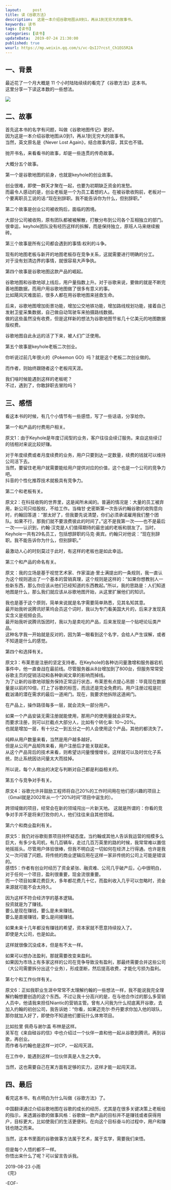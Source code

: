 ```yaml
---   
layout:     post  
title: 读《谷歌方法》  
description:  这是一本介绍谷歌地图从0到1，再从1到无穷大的故事书。   
keywords: 读书  
tags: [读书]  
categories: [读书]  
updateData:  2019-07-24 21:30:00  
published: true  
wxurl: https://mp.weixin.qq.com/s/vc-QsIJ7rcst_Ch1EG5R2A  
---  
```




## 一、背景  


最近花了一个月大概是 11 个小时陆陆续续的看完了《谷歌方法》这本书。  
这里分享一下读这本数的一些想法。  

![](http://res.tiankonguse.com/images/2019/08/24/001.png)

## 二、故事  


首先这本书的名字有问题，叫做《谷歌地图传记》更好。  
因为这是一本介绍谷歌地图从0到1，再从1到无穷大的故事书。  
当然，英文原名是《Never Lost Again》，结合故事内容，其实也不错。  


抛开书名，来看看书的故事，却是一些连贯的传奇故事。  


大概分五个故事。  


第一个是谷歌地图的前身，也就是keyhole的创业故事。  


创业很难，即使一群天才聚在一起，也要为初期缺乏资金的发愁。  
而最令人感动的是，创业老板是一个为员工着想的人。在被谷歌收购前，老板对一个要离职员工说的话:“现在别辞职。我不能告诉你为什么，但别辞职。”  


第二个故事是创业公司被收购后，面临的困境。  


大部分公司被收购，原有团队都被被解散，打散分布到公司各个互相独立的部门。  
很幸运，keyhole团队没有经历这样的拆解，而是保持独立，原班人马来继续搬砖。  


第三个故事是所有公司都会遇到的事情:权利的斗争。  


现有的地图老板与新开的地图老板存在竞争关系，这就需要进行明确的分工。  
对于没有划清边界的事情，就很容易大声争执。  


第四个故事是谷歌地图这款产品的崛起。  


谷歌地图和谷歌地球上线后，用户量指数上升。对于谷歌来说，要做的就是不断完善地图数据，而用户用谷歌地图做了很多有意义的事。  
比如飓风灾难面前，很多人都在用谷歌地图来拯救生命。  


后来，谷歌地图增加街景功能，增加公交地铁功能，增加路线规划功能，接着自己发射卫星采集数据，自己做自动驾驶车来拍摄路线数据。  
做的这些虽然没有收费，但是这样新的想法为谷歌地图节省几十亿美元的地图数据版权费。  


谷歌地图自此永远的活了下来，被人们广泛使用。  


第五个故事是keyhole老板二次创业。  


你听说过前几年很火的《Pokemon GO》吗？就是这个老板二次创业做的。  


而作者，则始终跟随者这个老板闯天涯。  


我们啥时候能遇到这样的老板呢？  
不过，遇到了，你敢辞职去冒险吗？  


## 三、感悟  


看这本书的时候，有几个小情节有一些感悟，写了一些话语，分享给你。  


第一个和产品的付费用户相关。  


原文1：由于Keyhole是年度订阅型的业务，客户往往会续订服务。来自这些续订的钱相对来说比较好赚。  


对于年度续费或者月度续费的业务，用户只要到达一定数量，续费的钱就可以维持公司活下去。  
当然，要留住老用户就需要能给用户提供对应的价值，这个也是一个公司的竞争力吧。  
抖音的个性化推荐技术就极具有竞争力。  


第二个和老板有关。  


原文2：在科技收购的世界里，这是闻所未闻的。普遍的情况是：大量的员工被弃用，新公司只给股权，不给工作。当梅甘·史密斯第一次告诉约翰谷歌的收购意向时，约翰回答道：“那太好了，但我要先说清楚，你们必须承诺雇用我们整个团队。如果不行，那我们就不要浪费彼此的时间了。”这不是我第一次——也不是最后一次——认识到，约翰·汉克是人们值得期待的最忠诚的老板和朋友了。当时，Keyhole一共有29名员工，包括想辞职的马克·奥宾。约翰只对他说：“现在别辞职。我不能告诉你为什么，但别辞职。”  


最激动人心的时刻莫过于此时，有这样的老板也是如此幸运。  


第三个和产品的命名有关。  


原文：我的立场是基于视觉艺术家、作家温迪·里士满提出的一条规则，我一直认为这个规则道出了一个基本的营销真理，这个规则是这样的：“如果你想教别人一些新东西，那么你应该从他们已经知道的东西教起。”所以，我的思路是：人们知道地图是什么，那么我们就应该从谷歌地图开始，从这里扩展他们的知识。  


我也是基于这个原则，简单来说就是名字需要简单熟悉，见其名知其意。  
最开始我听说腾讯好莱坞会员这个词时，我以为专门看美国大片的，后来才发现真实含义是视频会员。  
最开始我听说腾讯饭团时，我以为是卖吃的产品，后来发现是一个贴吧论坛类产品。  
这种名字我一开始就是反对的，因为第一眼看到这个名字，会给人产生误解，或者不知道是什么的感觉。  


第四个和选择有关。  


原文3：布莱恩是注册的坚定支持者。在Keyhole的各种访问量激增和服务器宕机事件中，他一直奋战在最前线。尽管服务器从8台增加到了800台，但服务常常受谷歌主页的促销活动和各种新闻文章的影响而掉线。  
为了让新的谷歌地球服务保持正常运行状态，布莱恩有点提心吊胆：毕竟现在数据量是以前的10倍，打上了谷歌的标签，而且还是完全免费的。用户注册过程是拦截汹涌的潜在需求的最后一道闸门。现在，我要求他拆除这道闸门。  


在产品上，操作路径每多一层，就会流失一部分用户。  


如果一个产品安装无需注册就能使用，那用户的使用量就会非常大。  
而要求注册，则可以拦截点大部分人，比如有个转化率: 10～20%。  
也就是增加一层，有十分之一到五分之一的人会使用这个产品，其他的都流失了。  


纯粹从用户数量来看，当然是用户越多越好。  
但是从公司产品矩阵来看，用户注册后才能关联起来。  
从这个产品背后的技术来看，则希望访问量慢慢增长，这样就可以及时优化子系统，防止系统因访问量太大而挂掉。  


所以说，每个人做出的决定与判断对自己都是利益相关的。  


第五个与竞争对手有关。  


原文4：谷歌允许并鼓励工程师将自己20%的工作时间用在他们感兴趣的项目上（Gmail就是2002年从一个“20%时间”项目中诞生的）。  


跨领域做的项目，经常会在新的领域闯出一片新天地。 这就是所谓的：你看的竞争对手并不是将来打败你的人，他们往往来自其他领域。  


第六个和商业盈利有关。  


原文5：我仍对谷歌街景项目持怀疑态度。当约翰或其他人告诉我运营的规模多么巨大，有多少名司机，有几百辆车，走过几百万英里的路的时候，我常常难以置信地摇摇头。尽管用户体验很棒，但我不明白这一切如何在经济上行得通。也许是我又一次问错了问题。将传统的商业逻辑应用在这样一家非传统的公司上可能是错误的。  
感悟5：作者有创业时经历了资金紧张、融资难、公司几乎破产后，心中很明白，对于任何一个项目，盈利很重要，现金流很重要。  
而一个项目如果花费巨大，多年都花费几十亿，而盈利收入几乎可以忽略时，资金来源就可能不会太持久。  


因为这样不符合经济学的基本逻辑。  
投资就是为了赚钱。  
要么是现在赚钱，要么是未来赚钱。  
要么是直接赚钱，要么是间接赚钱。  


如果未来十几年都没有赚钱的希望，资本家就不愿意持续投入了。  
即使是大公司，也是如此。  


这样就很像沉没成本，但是有不太一样。  


如果可以想办法盈利，那就需要改变来盈利。  
如果因为市场上有多家这样的公司在竞争导致没有盈利，那最终需要合并这些公司（大公司需要拆分出这个业务），形成垄断，然后提高收费，才能化亏损为盈利。  


第七个和工作伙伴有关。  


原文6：正如我职业生涯中常常不太理解约翰的一些想法一样，我不能说我完全理解约翰想要创造的这个东西。不过让我十分高兴的是，在与他合作过的那么多营销人员中，他请我来担任Niantic的营销主管。曾有人问我为什么彻底离开谷歌，去加入约翰的初创公司，我告诉她：“你看，如果迈克尔·乔丹要求你加入他的球队，那你就加入好了，即使你不知道他们要玩什么体育项目。  

比如拉里 佩奇与谢尔盖 布林是这样。  
吴军在《来自硅谷的信》中也介绍过一个伙伴一直和他一起从谷歌到腾讯，再到谷歌，再创业。  
而作者与约翰也是这样一对CP，一起闯天涯。  


在工作中，能遇到这样一位伙伴真是人生之大幸。  


当然，这也需要自己在某方面有足够的实力，这样才能一起闯天涯。  


## 四、最后  


看完这本书，有点明白为什么叫做《谷歌方法》了。  


中国翻译通过介绍谷歌地图在谷歌的成长的经历，尤其是在很多关键决策上老板给的指示，来透漏谷歌的做事风格：谷歌做一款产品的目标并不是赚钱或者获得用户，目标更大，比如使我们的生活更便利。在向这个目标奋斗的过程中，用户和赚钱也随之而来。  

当然，这本书里面的谷歌做事方法属于艺术，属于玄学，需要我们来悟。  


但是每个人悟的都不一样。  
你悟出来什么了呢？可以留言告诉我。  







2019-08-23 小雨  
《完》

-EOF-  

